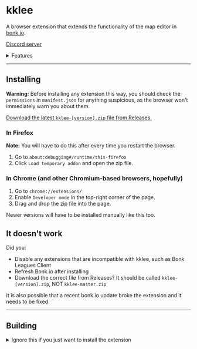 # kklee
A browser extension that extends the functionality of the map editor in
[bonk.io](https://bonk.io).

[Discord server](https://discord.gg/kW389FqMz2)

<details>
<summary>Features</summary>

- Multi-select for platforms and shapes
- Vertex editor with ability to round corners and (buggy) ability to merge
  multiple polygons into one
- Easily generate ellipses, spirals, sine waves, gradients and custom equations
- Ability to use your browser's colour picker for changing colours
- Evaluate arithmetic in number fields by pressing Shift+Enter
  (example: type `100*2+50` into X position field and press Shift+Enter)
- Change the speed of map testing in the editor
- The chat is visible in the map editor
- Ability to transfer map ownership
- Keyboard shortcuts:
  * Save: `Ctrl + S`
  * Preview: `Space`
  * Play: `Shift + Space`,
  * Exit game: `Shift + Esc`
  * Up/down arrow to increase or decrease number input fields. Shortcut
    modifiers for changing increase amount:
    - Just Arrow: `10`
    - Shift + Arrow: `1`
    - Ctrl + Arrow: `100`
    - Ctrl + Shift + Arrow: `0.1`
- A button in the top bar that makes the game frame fill the entire page
- Automatic backups of maps to the browser's offline storage

</details>

---
## Installing

**Warning:** Before installing any extension this way, you should check the
`permissions` in `manifest.json` for anything suspicious, as the browser won't
immediately warn you about them.

[Download the latest `kklee-[version].zip` file from Releases.](
  https://github.com/kklkkj/kklee/releases)

### In Firefox
**Note:** You will have to do this after every time you restart the browser.
1. Go to `about:debugging#/runtime/this-firefox`
2. Click `Load temporary addon` and open the zip file.
### In Chrome (and other Chromium-based browsers, hopefully)
1. Go to `chrome://extensions/`
2. Enable `Developer mode` in the top-right corner of the page.
3. Drag and drop the zip file into the page.

Newer versions will have to be installed manually like this too.

## It doesn't work
Did you:
- Disable any extensions that are incompatible with kklee, such as
  Bonk Leagues Client
- Refresh Bonk.io after installing
- Download the correct file from Releases? It should be called
  `kklee-[version].zip`, NOT `kklee-master.zip`

It is also possible that a recent bonk.io update broke the extension and it
needs to be fixed.

---
## Building

<details>
<summary>Ignore this if you just want to install the extension</summary>

1. Install the following:
    * [Node.js](https://nodejs.org/) (v16.3.0)
    * [Nim](https://nim-lang.org/) (v1.4.8)
2. Run `npm ci` to install npm dependecies.
3. Run `nimble install -d` to install nimble dependencies.
4. Run `npm run build`.
5. Either:
    - Run `npm run test` to open a temporary browser session with the extension.
    - Run `npm run build-extension` to build the zip file.
      The file will be in `web-ext-artifacts`.

</details>